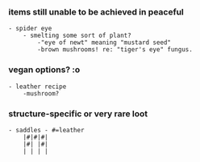 ### items still unable to be achieved in peaceful
	- spider eye
		- smelting some sort of plant?
			-"eye of newt" meaning "mustard seed"
			-brown mushrooms! re: "tiger's eye" fungus.
### vegan options? :o 
	- leather recipe
		-mushroom?

### structure-specific or very rare loot
	- saddles - #=leather
		|#|#|#|
		|#| |#|
		| | | |
